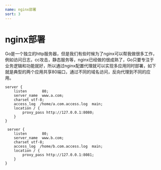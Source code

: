 ```yaml
---
name: nginx部署
sort: 3
---
```


# nginx部署
Go是一个独立的http服务器，但是我们有些时候为了nginx可以帮我做很多工作，例如访问日志，cc攻击，静态服务等，nginx已经做的很成熟了，Go只要专注于业务逻辑和功能就好，所以通过nginx配置代理就可以实现多应用同时部署，如下就是典型的两个应用共享80端口，通过不同的域名访问，反向代理到不同的应用。

```
server {
    listen       80;
    server_name  www.a.com;
    charset utf-8;
    access_log  /home/a.com.access.log  main;
    location / {
        proxy_pass http://127.0.0.1:8080;
    }
}

 server {
    listen       80;
    server_name  www.b.com;
    charset utf-8;
    access_log  /home/b.com.access.log  main;
    location / {
        proxy_pass http://127.0.0.1:8081;
    }
}
```